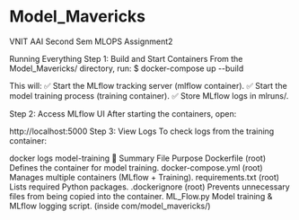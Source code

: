 # Model_Mavericks
VNIT AAI Second Sem MLOPS  Assignment2

Running Everything
Step 1: Build and Start Containers
From the Model_Mavericks/ directory, run:
$ docker-compose up --build

This will: 
✅ Start the MLflow tracking server (mlflow container).
✅ Start the model training process (training container).
✅ Store MLflow logs in mlruns/.

Step 2: Access MLflow UI
After starting the containers, open:

http://localhost:5000
Step 3: View Logs
To check logs from the training container:

docker logs model-training
📌 Summary
File	                        Purpose
Dockerfile (root)	            Defines the container for model training.
docker-compose.yml (root)	    Manages multiple containers (MLflow + Training).
requirements.txt (root)	        Lists required Python packages.
.dockerignore (root)	        Prevents unnecessary files from being copied into the container.
ML_Flow.py              	    Model training & MLflow logging script.
(inside com/model_mavericks/)
 